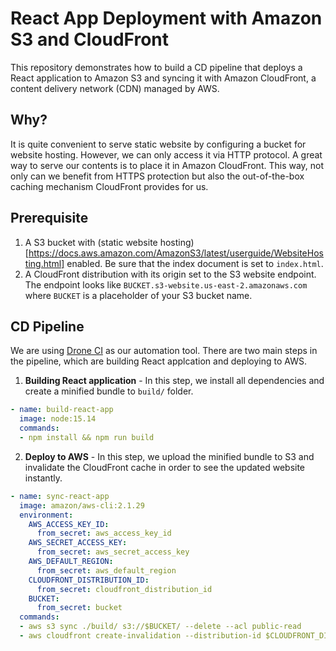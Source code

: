 # React App Deployment with Amazon S3 and CloudFront
This repository demonstrates how to build a CD pipeline that deploys a React application to Amazon S3 and syncing it with Amazon CloudFront, a content delivery network (CDN) managed by AWS.
## Why?
It is quite convenient to serve static website by configuring a bucket for website hosting. However, we can only access it via HTTP protocol. A great way to serve our contents is to place it in Amazon CloudFront. This way, not only can we benefit from HTTPS protection but also the out-of-the-box caching mechanism CloudFront provides for us.
## Prerequisite
1. A S3 bucket with (static website hosting)[https://docs.aws.amazon.com/AmazonS3/latest/userguide/WebsiteHosting.html] enabled. Be sure that the index document is set to `index.html`.
2. A CloudFront distribution with its origin set to the S3 website endpoint. The endpoint looks like `BUCKET.s3-website.us-east-2.amazonaws.com` where `BUCKET` is a placeholder of your S3 bucket name.
## CD Pipeline
We are using [Drone CI](https://www.drone.io) as our automation tool. There are two main steps in the pipeline, which are building React applcation and deploying to AWS.

1. **Building React application** - In this step, we install all dependencies and create a minified bundle to `build/` folder.

```yaml
- name: build-react-app
  image: node:15.14
  commands:
  - npm install && npm run build
```

2. **Deploy to AWS** - In this step, we upload the minified bundle to S3 and invalidate the CloudFront cache in order to see the updated website instantly.

```yaml
- name: sync-react-app
  image: amazon/aws-cli:2.1.29
  environment:
    AWS_ACCESS_KEY_ID: 
      from_secret: aws_access_key_id
    AWS_SECRET_ACCESS_KEY:
      from_secret: aws_secret_access_key
    AWS_DEFAULT_REGION:
      from_secret: aws_default_region
    CLOUDFRONT_DISTRIBUTION_ID:
      from_secret: cloudfront_distribution_id
    BUCKET:
      from_secret: bucket
  commands:
  - aws s3 sync ./build/ s3://$BUCKET/ --delete --acl public-read
  - aws cloudfront create-invalidation --distribution-id $CLOUDFRONT_DISTRIBUTION_ID --paths "/*" 
```